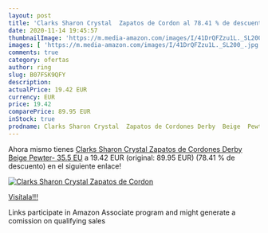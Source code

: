 ```yaml
---
layout: post
title: 'Clarks Sharon Crystal  Zapatos de Cordon al 78.41 % de descuento'
date: 2020-11-14 19:45:57
thumbnailImage: 'https://m.media-amazon.com/images/I/41DrQFZzu1L._SL200_.jpg'
images: [ 'https://m.media-amazon.com/images/I/41DrQFZzu1L._SL200_.jpg' ]
comments: true
category: ofertas
author: ring
slug: B07FSK9QFY
description:
actualPrice: 19.42 EUR
currency: EUR
price: 19.42
comparePrice: 89.95 EUR
inStock: true
prodname: Clarks Sharon Crystal  Zapatos de Cordones Derby  Beige  Pewter-   35.5 EU
---
```


Ahora mismo tienes [Clarks Sharon Crystal  Zapatos de Cordones Derby  Beige  Pewter-   35.5 EU](https://www.amazon.es/dp/B07FSK9QFY/?tag=tolees-21) a 19.42 EUR (original: 89.95 EUR) (78.41 %  de descuento) en el siguiente enlace!

[![Clarks Sharon Crystal  Zapatos de Cordon](https://m.media-amazon.com/images/I/41DrQFZzu1L._SL200_.jpg)](https://www.amazon.es/dp/B07FSK9QFY/?tag=tolees-21)

[Visítala!!!](https://www.amazon.es/dp/B07FSK9QFY/?tag=tolees-21)

Links participate in Amazon Associate program and might generate a comission on qualifying sales
